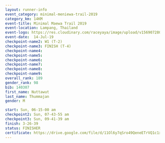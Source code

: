 ```yaml
---
layout: runner-info 
event_category: minimal-meniewa-trail-2019 
category_km: 14KM 
event-title: Minimal Maewa Trail 2019 
event-location: Lampang, Thailand 
event-logo: https://res.cloudinary.com/raceyaya/image/upload/v1569072805/logo/minimal-trail_ktnvsp.jpg 
event-date:  14-Jul-19 
checkpoint-name2: W1 (T-2) 
checkpoint-name3: FINISH (T-4) 
checkpoint-name4: 
checkpoint-name5: 
checkpoint-name6: 
checkpoint-name7: 
checkpoint-name8: 
checkpoint-name9: 
overall_rank: 189
gender_rank: 98
bib: 140307
first_name: Nuttawut
last_name: Thummajan
gender: M

start: Sun, 06-15-00 am
checkpoint2: Sun, 07-43-55 am
checkpoint3: Sun, 09-41-39 am
finish: 3-26-39
status: FINISHER
certificate: https://drive.google.com/file/d/11Ol6y7qSro49QeneETrVQ1c1x_Vs2QEg/view?usp=sharing
---
```

